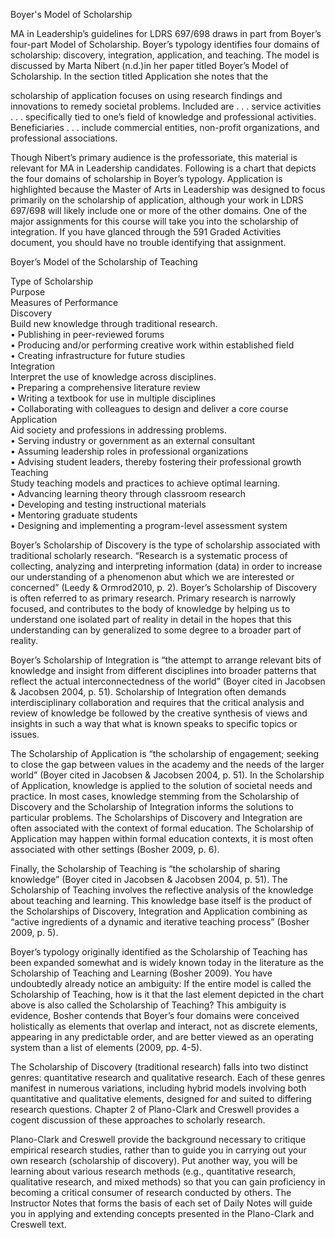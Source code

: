Boyer's Model of Scholarship

MA in Leadership’s guidelines for LDRS 697/698 draws in part from Boyer’s four-part Model of Scholarship.  Boyer’s typology identifies four domains of scholarship: discovery, integration, application, and teaching.  The model is discussed by Marta Nibert \(n.d.\)in her paper titled Boyer’s Model of Scholarship. In the section titled Application she notes that the

scholarship of application focuses on using research findings and innovations to remedy societal problems. Included are  . . . service activities . . . specifically tied to one’s field of knowledge and professional activities. Beneficiaries . . . include commercial entities, non-profit organizations, and professional associations.

Though Nibert’s primary audience is the professoriate, this material is relevant for MA in Leadership candidates.  Following is a chart that depicts the four domains of scholarship in Boyer’s typology.  Application is highlighted because the Master of Arts in Leadership was designed to focus primarily on the scholarship of application, although your work in LDRS 697/698 will likely include one or more of the other domains.  One of the major assignments for this course will take you into the scholarship of integration.  If you have glanced through the 591 Graded Activities document, you should have no trouble identifying that assignment.

Boyer’s Model of the Scholarship of Teaching

Type of Scholarship  
Purpose  
Measures of Performance  
Discovery  
Build new knowledge through traditional research.  
•    Publishing in peer-reviewed forums  
•    Producing and/or performing creative work within established field  
•    Creating infrastructure for future studies  
Integration  
Interpret the use of knowledge across disciplines.  
•    Preparing a comprehensive literature review  
•    Writing a textbook for use in multiple disciplines  
•    Collaborating with colleagues to design and deliver a core course  
Application  
Aid society and professions in addressing problems.  
•    Serving industry or government as an external consultant  
•    Assuming leadership roles in professional organizations  
•    Advising student leaders, thereby fostering their professional growth  
Teaching  
Study teaching models and practices to achieve optimal   learning.  
•    Advancing learning theory through classroom research  
•    Developing and testing instructional materials  
•    Mentoring graduate students  
•    Designing and implementing a program-level assessment system

Boyer’s Scholarship of Discovery is the type of scholarship associated with traditional scholarly research.  “Research is a systematic process of collecting, analyzing and interpreting information \(data\) in order to increase our understanding of a phenomenon abut which we are interested or concerned” \(Leedy & Ormrod2010, p. 2\).  Boyer’s Scholarship of Discovery is often referred to as primary research.  Primary research is narrowly focused, and contributes to the body of knowledge by helping us to understand one isolated part of reality in detail in the hopes that this understanding can by generalized to some degree to a broader part of reality.

Boyer’s Scholarship of Integration is “the attempt to arrange relevant bits of knowledge and insight from different disciplines into broader patterns that reflect the actual interconnectedness of the world” \(Boyer cited in Jacobsen & Jacobsen 2004, p. 51\).  Scholarship of Integration often demands interdisciplinary collaboration and requires that the critical analysis and review of knowledge be followed by the creative synthesis of views and insights in such a way that what is known speaks to specific topics or issues.

The Scholarship of Application is “the scholarship of engagement; seeking to close the gap between values in the academy and the needs of the larger world” \(Boyer cited in Jacobsen & Jacobsen 2004, p. 51\).  In the Scholarship of Application, knowledge is applied to the solution of societal needs and practice.  In most cases, knowledge stemming from the Scholarship of Discovery and the Scholarship of Integration informs the solutions to particular problems.  The Scholarships of Discovery and Integration are often associated with the context of formal education.  The Scholarship of Application may happen within formal education contexts, it is most often associated with other settings \(Bosher 2009, p. 6\).

Finally, the Scholarship of Teaching is “the scholarship of sharing knowledge” \(Boyer cited in Jacobsen & Jacobsen 2004, p. 51\).  The Scholarship of Teaching involves the reflective analysis of the knowledge about teaching and learning.  This knowledge base itself is the product of the Scholarships of Discovery, Integration and Application combining as “active ingredients of a dynamic and iterative teaching process” \(Bosher 2009, p. 5\).

Boyer’s typology originally identified as the Scholarship of Teaching has been expanded somewhat and is widely known today in the literature as the Scholarship of Teaching and Learning \(Bosher 2009\).  You have undoubtedly already notice an ambiguity:  If the entire model is called the Scholarship of Teaching, how is it that the last element depicted in the chart above is also called the Scholarship of Teaching?  This ambiguity is evidence, Bosher contends that Boyer’s four domains were conceived holistically as elements that overlap and interact, not as discrete elements, appearing in any predictable order, and are better viewed as an operating system than a list of elements  \(2009, pp. 4-5\).

The Scholarship of Discovery \(traditional research\) falls into two distinct genres:  quantitative research and qualitative research.  Each of these genres manifest in numerous variations, including hybrid models involving both quantitative and qualitative elements, designed for and suited to differing research questions.  Chapter 2 of Plano-Clark and Creswell provides a cogent discussion of these approaches to scholarly research.

Plano-Clark and Creswell provide the background necessary to critique empirical research studies, rather than to guide you in carrying out your own research \(scholarship of discovery\).  Put another way, you will be learning about various research methods \(e.g., quantitative research, qualitative research, and mixed methods\) so that you can gain proficiency in becoming a critical consumer of research conducted by others.  The Instructor Notes that forms the basis of each set of Daily Notes will guide you in applying and extending concepts presented in the Plano-Clark and Creswell text.

